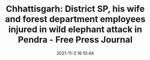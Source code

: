 ---
"title": "Chhattisgarh: District SP, his wife and forest department employees injured in wild elephant attack in Pendra - Free Press Journal"
"date": "2021-11-3 16:10:44"
"feed_name": "GOOGLENEWSMINING"
"feed_website": "https://news.google.com/search?q=mining%2Bincident&hl=en-US&gl=US&ceid=US:en"
"feed_rss": "https://news.google.com/rss/search?q=mining%2Bincident&hl=en-US&gl=US&ceid=US:en"
"link": "https://www.freepressjournal.in/india/chhattisgarh-district-sp-his-wife-and-forest-department-employees-injured-in-wild-elephant-attack-in-pendra-range"
"source": "{'href': 'https://www.freepressjournal.in', 'title': 'Free Press Journal'}"
"file": "_posts/2021-1-1-d5f833da94b7918c291ceaf8aa00310359ce38ec.md"
"accident": "0"
"drilling": "0"
"dead": "0"
"injured": "0"
"arrested": "0"
"place": "unknown place"
"where": "unknown site"
"causes": "unknown"
"place_uri": "unknown place"
---